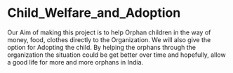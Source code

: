 # Child_Welfare_and_Adoption
Our Aim of making this project is to help Orphan children in the way of money, food, clothes directly to the Organization. We will also give the option for Adopting the child. By helping the orphans through the organization the situation could be get better over time and hopefully, allow a good life for more and more orphans in India.
